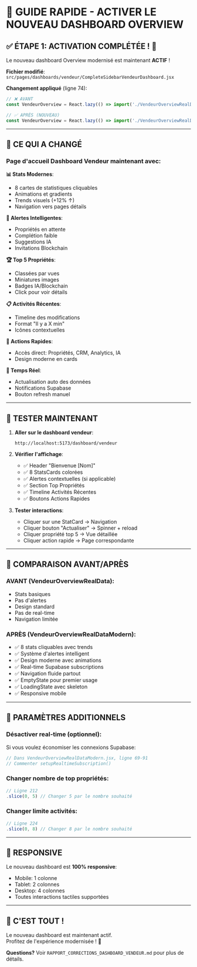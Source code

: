 # 🚀 GUIDE RAPIDE - ACTIVER LE NOUVEAU DASHBOARD OVERVIEW

## ✅ ÉTAPE 1: ACTIVATION COMPLÉTÉE ! 🎉

Le nouveau dashboard Overview modernisé est maintenant **ACTIF** !

**Fichier modifié**: `src/pages/dashboards/vendeur/CompleteSidebarVendeurDashboard.jsx`

**Changement appliqué** (ligne 74):
```javascript
// ❌ AVANT
const VendeurOverview = React.lazy(() => import('./VendeurOverviewRealData'));

// ✅ APRÈS (NOUVEAU)
const VendeurOverview = React.lazy(() => import('./VendeurOverviewRealDataModern'));
```

---

## 🎯 CE QUI A CHANGÉ

### Page d'accueil Dashboard Vendeur maintenant avec:

**📊 Stats Modernes**:
- 8 cartes de statistiques cliquables
- Animations et gradients
- Trends visuels (+12% ↑)
- Navigation vers pages détails

**🔔 Alertes Intelligentes**:
- Propriétés en attente
- Complétion faible
- Suggestions IA
- Invitations Blockchain

**🏆 Top 5 Propriétés**:
- Classées par vues
- Miniatures images
- Badges IA/Blockchain
- Click pour voir détails

**📋 Activités Récentes**:
- Timeline des modifications
- Format "Il y a X min"
- Icônes contextuelles

**🚀 Actions Rapides**:
- Accès direct: Propriétés, CRM, Analytics, IA
- Design moderne en cards

**🔄 Temps Réel**:
- Actualisation auto des données
- Notifications Supabase
- Bouton refresh manuel

---

## 🧪 TESTER MAINTENANT

1. **Aller sur le dashboard vendeur**:
   ```
   http://localhost:5173/dashboard/vendeur
   ```

2. **Vérifier l'affichage**:
   - ✅ Header "Bienvenue [Nom]"
   - ✅ 8 StatsCards colorées
   - ✅ Alertes contextuelles (si applicable)
   - ✅ Section Top Propriétés
   - ✅ Timeline Activités Récentes
   - ✅ Boutons Actions Rapides

3. **Tester interactions**:
   - Cliquer sur une StatCard → Navigation
   - Cliquer bouton "Actualiser" → Spinner + reload
   - Cliquer propriété top 5 → Vue détaillée
   - Cliquer action rapide → Page correspondante

---

## 🎨 COMPARAISON AVANT/APRÈS

### AVANT (VendeurOverviewRealData):
- Stats basiques
- Pas d'alertes
- Design standard
- Pas de real-time
- Navigation limitée

### APRÈS (VendeurOverviewRealDataModern):
- ✅ 8 stats cliquables avec trends
- ✅ Système d'alertes intelligent
- ✅ Design moderne avec animations
- ✅ Real-time Supabase subscriptions
- ✅ Navigation fluide partout
- ✅ EmptyState pour premier usage
- ✅ LoadingState avec skeleton
- ✅ Responsive mobile

---

## 🔧 PARAMÈTRES ADDITIONNELS

### Désactiver real-time (optionnel):
Si vous voulez économiser les connexions Supabase:

```javascript
// Dans VendeurOverviewRealDataModern.jsx, ligne 69-91
// Commenter setupRealtimeSubscription()
```

### Changer nombre de top propriétés:
```javascript
// Ligne 212
.slice(0, 5) // Changer 5 par le nombre souhaité
```

### Changer limite activités:
```javascript
// Ligne 224
.slice(0, 8) // Changer 8 par le nombre souhaité
```

---

## 📱 RESPONSIVE

Le nouveau dashboard est **100% responsive**:
- Mobile: 1 colonne
- Tablet: 2 colonnes
- Desktop: 4 colonnes
- Toutes interactions tactiles supportées

---

## 🎉 C'EST TOUT !

Le nouveau dashboard est maintenant actif.  
Profitez de l'expérience modernisée ! 🚀

**Questions?** Voir `RAPPORT_CORRECTIONS_DASHBOARD_VENDEUR.md` pour plus de détails.

